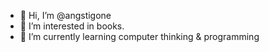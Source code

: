 - 👋 Hi, I’m @angstigone
- 👀 I’m interested in books.
- 🌱 I’m currently learning computer thinking & programming

<!---
angstigone/angstigone is a ✨ special ✨ repository because its `README.md` (this file) appears on your GitHub profile.
You can click the Preview link to take a look at your changes.
--->
